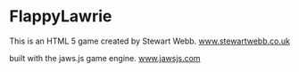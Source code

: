 FlappyLawrie
============

This is an HTML 5 game created by Stewart Webb. www.stewartwebb.co.uk

built with the jaws.js game engine. www.jawsjs.com
